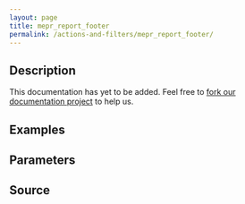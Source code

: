 ```yaml
---
layout: page
title: mepr_report_footer
permalink: /actions-and-filters/mepr_report_footer/
---
```


## Description

This documentation has yet to be added. Feel free to [fork our documentation project](https://github.com/caseproof/memberpress-docs) to help us.

## Examples


## Parameters


## Source

